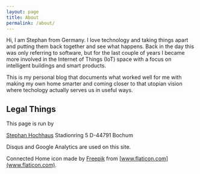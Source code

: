 ```yaml
---
layout: page
title: About
permalink: /about/
---
```


Hi, I am Stephan from Germany. I love technology and taking things apart and putting them back together and see what happens. Back in the day this was only referring to software, but for the last couple of years I became more involved in the Internet of Things (IoT) space with a focus on intelligent buildings and smart products.

This is my personal blog that documents what worked well for me with making my own home smarter and coming closer to that utopian vision where techology actually serves us in useful ways.

## Legal Things

This page is run by

[Stephan Hochhaus](mailto:stephan@yauh.de)
Stadionring 5
D-44791 Bochum

Disqus and Google Analytics are used on this site.

Connected Home icon made by [Freepik](https://www.flaticon.com/authors/freepik) from [www.flaticon.com](www.flaticon.com).
